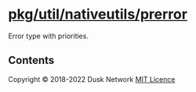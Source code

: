 # [pkg/util/nativeutils/prerror](./pkg/util/nativeutils/prerror)

Error type with priorities.

<!-- ToC start -->

## Contents

<!-- ToC end -->

Copyright © 2018-2022 Dusk Network
[MIT Licence](https://github.com/dusk-network/dusk-blockchain/blob/master/LICENSE)
